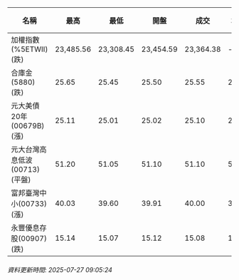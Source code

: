 | 名稱 | 最高 | 最低 | 開盤 | 成交 | 均價 | 成交金額(億) | 昨收 | 漲跌幅 | 漲跌 | 總量 | 昨量 | 振幅 |
| -------- | -------- | -------- | -------- |-------- | -------- | -------- |-------- |-------- |-------- | -------- | -------- |-------- |
|加權指數(%5ETWII) (跌)|23,485.56|23,308.45|23,454.59|23,364.38|-|2,925.30|23,373.73|0.04%|9.35|5,646,927|0|0.76%|
|合庫金(5880) (跌)|25.65|25.45|25.50|25.55|25.54|1.36|25.70|0.58%|0.15|5,335|4,222|0.78%|
|元大美債20年(00679B) (漲)|25.11|25.01|25.02|25.10|25.07|7.81|24.88|0.88%|0.22|31,149|24,658|0.40%|
|元大台灣高息低波(00713) (平盤)|51.20|51.05|51.10|51.10|51.13|2.82|51.10|0.00%|0.00|5,517|8,673|0.29%|
|富邦臺灣中小(00733) (漲)|40.03|39.60|39.91|40.00|39.87|0.266|39.79|0.53%|0.21|667|415|1.08%|
|永豐優息存股(00907) (跌)|15.14|15.07|15.12|15.08|15.10|0.201|15.09|0.07%|0.01|1,330|1,729|0.46%|
###### 資料更新時間: 2025-07-27 09:05:24
